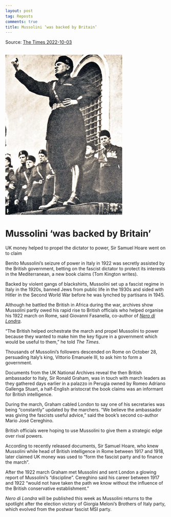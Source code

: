 ```yaml
---
layout: post
tag: Reposts
comments: true
title: Mussolini ‘was backed by Britain’
---
```


Source: [The Times 2022-10-03](https://disk.yandex.ru/i/tpj4tslcxjRBdQ)
<br><br>

![Mussolini](/images/march-on-rome.png)

# Mussolini ‘was backed by Britain’

UK money helped to propel the dictator to power, Sir Samuel Hoare went on to claim

Benito Mussolini’s seizure of power in Italy in 1922 was secretly assisted by the British government, betting on the fascist dictator to protect its interests in the Mediterranean, a new book claims (Tom Kington writes).

Backed by violent gangs of blackshirts, Mussolini set up a fascist regime in Italy in the 1920s, banned Jews from public life in the 1930s and sided with Hitler in the Second World War before he was lynched by partisans in 1945.

Although he battled the British in Africa during the war, archives show Mussolini partly owed his rapid rise to British officials who helped organise his 1922 march on Rome, said Giovanni Fasanella, co-author of [*Nero di Londra*](https://library.lol/main/62154DFE176123CCBE9165FD35F15BAA).

“The British helped orchestrate the march and propel Mussolini to power because they wanted to make him the key figure in a government which would be useful to them,” he told *The Times*.

Thousands of Mussolini’s followers descended on Rome on October 28, persuading Italy’s king, Vittorio Emanuele III, to ask him to form a government.

Documents from the UK National Archives reveal the then British ambassador to Italy, Sir Ronald Graham, was in touch with march leaders as they gathered days earlier in a palazzo in Perugia owned by Romeo Adriano Gallenga Stuart, a half-English aristocrat the book claims was an informant for British intelligence.

During the march, Graham cabled London to say one of his secretaries was being “constantly” updated by the marchers. “We believe the ambassador was giving the fascists useful advice,” said the book’s second co-author Mario José Cereghino.

British officials were hoping to use Mussolini to give them a strategic edge over rival powers.

According to recently released documents, Sir Samuel Hoare, who knew Mussolini while head of British intelligence in Rome between 1917 and 1918, later claimed UK money was used to “form the fascist party and to finance the march”.

After the 1922 march Graham met Mussolini and sent London a glowing report of Mussolini’s “discipline”. Cereghino said his career between 1917 and 1922 “would not have taken the path we know without the influence of the British conservative establishment.”

*Nero di Londra* will be published this week as Mussolini returns to the spotlight after the election victory of Giorgia Meloni’s Brothers of Italy party, which evolved from the postwar fascist MSI party.